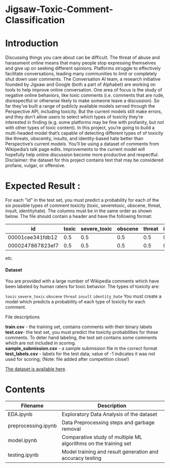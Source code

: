# Jigsaw-Toxic-Comment-Classification

# Introduction
Discussing things you care about can be difficult. The threat of abuse and harassment online means that many people stop expressing themselves and give up on seeking different opinions. Platforms struggle to effectively facilitate conversations, leading many communities to limit or completely shut down user comments.
The Conversation AI team, a research initiative founded by Jigsaw and Google (both a part of Alphabet) are working on tools to help improve online conversation. One area of focus is the study of negative online behaviors, like toxic comments (i.e. comments that are rude, disrespectful or otherwise likely to make someone leave a discussion). So far they’ve built a range of publicly available models served through the Perspective API, including toxicity. But the current models still make errors, and they don’t allow users to select which types of toxicity they’re interested in finding (e.g. some platforms may be fine with profanity, but not with other types of toxic content).
In this project, you’re going to build a multi-headed model that’s capable of detecting different types of of toxicity like threats, obscenity, insults, and identity-based hate better than Perspective’s current models. You’ll be using a dataset of comments from Wikipedia’s talk page edits. Improvements to the current model will hopefully help online discussion become more productive and respectful.
Disclaimer: the dataset for this project contains text that may be considered profane, vulgar, or offensive.

# Expected Result :
For each "id" in the test set, you must predict a probability for each of the six possible types of comment toxicity (toxic, severetoxic, obscene, threat, insult, identityhate). The columns must be in the same order as shown below. The file should contain a header and have the following format:

| id | toxic | severe_toxic | obscene | threat | insult | identity_hate|
| -------- | ----------- | --------| --------- | --------- | ----------| -------|
|00001cee341fdb12 |0.5 | 0.5| 0.5| 0.5| 0.5| 0.5|
|0000247867823ef7 |0.5| 0.5| 0.5| 0.5| 0.5| 0.5|

etc.

#### Dataset
You are provided with a large number of Wikipedia comments which have been labeled by human raters for toxic behavior. The types of toxicity are:

`toxic`
`severe_toxic`
`obscene`
`threat`
`insult`
`identity_hate`
You must create a model which predicts a probability of each type of toxicity for each comment.

File descriptions

**train.csv** - the training set, contains comments with their binary labels<br>
**test.csv**- the test set, you must predict the toxicity probabilities for these comments. To deter hand labeling, the test set contains some comments which are not included in scoring.<br>
**sample_submission.csv** - a sample submission file in the correct format<br>
**test_labels.csv** - labels for the test data; value of -1 indicates it was not used for scoring; (Note: file added after competition close!)<br>

[The dataset is available here](https://drive.google.com/drive/folders/1eGqTyDMTpEY-NYQDlYd13oH_QS0Vz7hJ?usp=sharing).

# Contents
| Filename | Description |
| -------- | ----------- |
| EDA.ipynb | Exploratory Data Analysis of the dataset |
| preprocessing.ipynb | Data Preprocessing steps and garbage removal |
| model.ipynb | Comparative study of multiple ML algorithms on the training set |
| testing.ipynb | Model training and result generation and accuracy testing |
